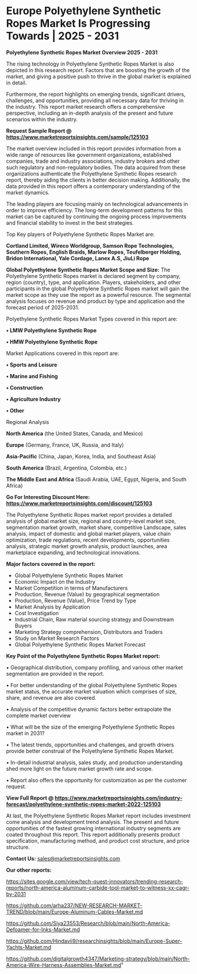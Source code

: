 # Europe Polyethylene Synthetic Ropes Market Is Progressing Towards | 2025 - 2031

<Strong> Polyethylene Synthetic Ropes Market Overview 2025 - 2031</strong>

The rising technology in Polyethylene Synthetic Ropes Market is also depicted in this research report. Factors that are boosting the growth of the market, and giving a positive push to thrive in the global market is explained in detail.

Furthermore, the report highlights on emerging trends, significant drivers, challenges, and opportunities, providing all necessary data for thriving in the industry. This report market research offers a comprehensive perspective, including an in-depth analysis of the present and future scenarios within the industry.

<strong>Request Sample Report @ <a href=https://www.marketreportsinsights.com/sample/125103>https://www.marketreportsinsights.com/sample/125103</a></strong>

The market overview included in this report provides information from a wide range of resources like government organizations, established companies, trade and industry associations, industry brokers and other such regulatory and non-regulatory bodies. The data acquired from these organizations authenticate the Polyethylene Synthetic Ropes research report, thereby aiding the clients in better decision making. Additionally, the data provided in this report offers a contemporary understanding of the market dynamics.

The leading players are focusing mainly on technological advancements in order to improve efficiency. The long-term development patterns for this market can be captured by continuing the ongoing process improvements and financial stability to invest in the best strategies.

Top Key players of Polyethylene Synthetic Ropes Market are:

<strong>Cortland Limited, Wireco Worldgroup, Samson Rope Technologies, Southern Ropes, English Braids, Marlow Ropes, Teufelberger Holding, Bridon International, Yale Cordage, Lanex A.S, JiuLi Rope</strong>

<strong><b>Global Polyethylene Synthetic Ropes Market Scope and Size:</b></strong>
The Polyethylene Synthetic Ropes market is declared segment by company, region (country), type, and application. Players, stakeholders, and other participants in the global Polyethylene Synthetic Ropes market will gain the market scope as they use the report as a powerful resource. The segmental analysis focuses on revenue and product by type and application and the forecast period of 2025-2031.

Polyethylene Synthetic Ropes Market Types covered in this report are:

<strong>• LMW Polyethylene Synthetic Rope

• HMW Polyethylene Synthetic Rope</strong>

Market Applications covered in this report are:

<strong>• Sports and Leisure

• Marine and Fishing

• Construction

• Agriculture Industry

• Other</strong> 

Regional Analysis

<strong>North America</strong> (the United States, Canada, and Mexico)

<strong>Europe</strong> (Germany, France, UK, Russia, and Italy)

<strong>Asia-Pacific</strong> (China, Japan, Korea, India, and Southeast Asia)

<strong>South America</strong> (Brazil, Argentina, Colombia, etc.)

<strong>The Middle East and Africa</strong> (Saudi Arabia, UAE, Egypt, Nigeria, and South Africa)

<strong>Go For Interesting Discount Here: <a href=https://www.marketreportsinsights.com/discount/125103>https://www.marketreportsinsights.com/discount/125103</a></strong>

The Polyethylene Synthetic Ropes market report provides a detailed analysis of global market size, regional and country-level market size, segmentation market growth, market share, competitive Landscape, sales analysis, impact of domestic and global market players, value chain optimization, trade regulations, recent developments, opportunities analysis, strategic market growth analysis, product launches, area marketplace expanding, and technological innovations.

<strong><b>Major factors covered in the report:</b></strong>
<ul>
  <li>Global Polyethylene Synthetic Ropes Market </li>
  <li>Economic Impact on the Industry</li>
  <li>Market Competition in terms of Manufacturers</li>
  <li>Production, Revenue (Value) by geographical segmentation</li>
  <li>Production, Revenue (Value), Price Trend by Type</li>
  <li>Market Analysis by Application</li>
  <li>Cost Investigation</li>
  <li>Industrial Chain, Raw material sourcing strategy and Downstream Buyers</li>
  <li>Marketing Strategy comprehension, Distributors and Traders</li>
  <li>Study on Market Research Factors</li>
  <li>Global Polyethylene Synthetic Ropes Market Forecast</li>
</ul>

<strong><b>Key Point of the Polyethylene Synthetic Ropes Market report:</b></strong>

• Geographical distribution, company profiling, and various other market segmentation are provided in the report.

• For better understanding of the global Polyethylene Synthetic Ropes market status, the accurate market valuation which comprises of size, share, and revenue are also covered.

• Analysis of the competitive dynamic factors better extrapolate the complete market overview

• What will be the size of the emerging Polyethylene Synthetic Ropes market in 2031?

• The latest trends, opportunities and challenges, and growth drivers provide better construal of the Polyethylene Synthetic Ropes Market.

• In-detail industrial analysis, sales study, and production understanding shed more light on the future market growth rate and scope.

• Report also offers the opportunity for customization as per the customer request.

<strong><b>View Full Report @ <a href=https://www.marketreportsinsights.com/industry-forecast/polyethylene-synthetic-ropes-market-2022-125103>https://www.marketreportsinsights.com/industry-forecast/polyethylene-synthetic-ropes-market-2022-125103</a></b></strong>


At last, the Polyethylene Synthetic Ropes Market report includes investment come analysis and development trend analysis. The present and future opportunities of the fastest growing international industry segments are coated throughout this report. This report additionally presents product specification, manufacturing method, and product cost structure, and price structure.

<strong>Contact Us:</strong>
sales@marketreportsinsights.com

<strong>Our other reports:</strong>

<a href=https://sites.google.com/view/tech-quest-innovators/trending-research-reports/north-america-aluminum-carbide-tool-market-to-witness-xx-cagr-by-2031>https://sites.google.com/view/tech-quest-innovators/trending-research-reports/north-america-aluminum-carbide-tool-market-to-witness-xx-cagr-by-2031</a>

<a href=https://github.com/arha237/NEW-RESEARCH-MARKET-TREND/blob/main/Europe-Aluminum-Cables-Market.md>https://github.com/arha237/NEW-RESEARCH-MARKET-TREND/blob/main/Europe-Aluminum-Cables-Market.md</a>

<a href=https://github.com/Siya23553/Research/blob/main/North-America-Defoamer-for-Inks-Market.md>https://github.com/Siya23553/Research/blob/main/North-America-Defoamer-for-Inks-Market.md</a>

<a href=https://github.com/Hindavii9/researchinsights/blob/main/Europe-Super-Yachts-Market.md>https://github.com/Hindavii9/researchinsights/blob/main/Europe-Super-Yachts-Market.md</a>

<a href=https://github.com/digitalgrowth4347/Marketing-strategy/blob/main/North-America-Wire-Harness-Assemblies-Market.md>https://github.com/digitalgrowth4347/Marketing-strategy/blob/main/North-America-Wire-Harness-Assemblies-Market.md</a>"
